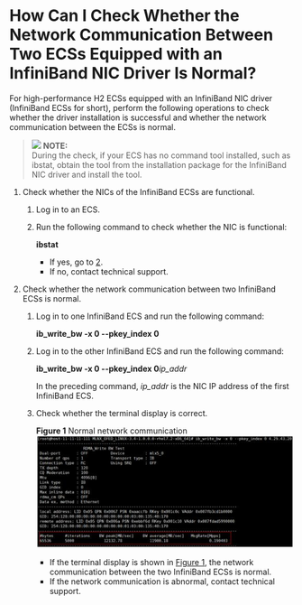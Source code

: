 # How Can I Check Whether the Network Communication Between Two ECSs Equipped with an InfiniBand NIC Driver Is Normal?<a name="EN-US_TOPIC_0058747426"></a>

For high-performance H2 ECSs equipped with an InfiniBand NIC driver \(InfiniBand ECSs for short\), perform the following operations to check whether the driver installation is successful and whether the network communication between the ECSs is normal.

>![](/images/icon-note.gif) **NOTE:**   
>During the check, if your ECS has no command tool installed, such as ibstat, obtain the tool from the installation package for the InfiniBand NIC driver and install the tool.  

1.  Check whether the NICs of the InfiniBand ECSs are functional.
    1.  Log in to an ECS.
    2.  Run the following command to check whether the NIC is functional:

        **ibstat**

        -   If yes, go to  [2](#li2420713023281).
        -   If no, contact technical support.

2.  <a name="li2420713023281"></a>Check whether the network communication between two InfiniBand ECSs is normal.
    1.  Log in to one InfiniBand ECS and run the following command:

        **ib\_write\_bw -x 0 --pkey\_index 0**

    2.  Log in to the other InfiniBand ECS and run the following command:

        **ib\_write\_bw -x 0 --pkey\_index 0**_ip\_addr_

        In the preceding command,  _ip\_addr_  is the NIC IP address of the first InfiniBand ECS.

    3.  Check whether the terminal display is correct.

        **Figure  1**  Normal network communication<a name="fig13564645028"></a>  
        ![](figures/normal-network-communication.jpg "normal-network-communication")

        -   If the terminal display is shown in  [Figure 1](#fig13564645028), the network communication between the two InfiniBand ECSs is normal.
        -   If the network communication is abnormal, contact technical support.



